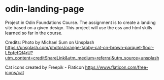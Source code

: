 # odin-landing-page
Project in Odin Foundations Course. The assignment is to create a landing
site based on a given design.
This project will use the css and html skills learned so far in the course.

Credits:
Photo by Michael Sum on Unsplash
https://unsplash.com/photos/orange-tabby-cat-on-brown-parquet-floor-LEpfefQf4rU?utm_content=creditShareLink&utm_medium=referral&utm_source=unsplash

Cat icons created by Freepik - Flaticon
https://www.flaticon.com/free-icons/cat
